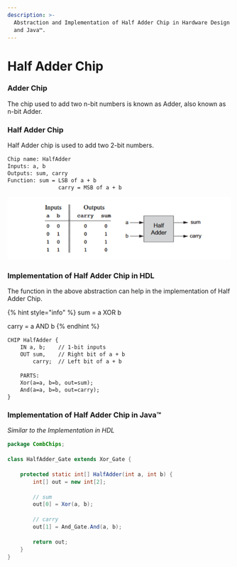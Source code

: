 ```yaml
---
description: >-
  Abstraction and Implementation of Half Adder Chip in Hardware Design Language
  and Java™.
---
```


# Half Adder Chip

### Adder Chip

The chip used to add two n-bit numbers is known as Adder, also known as n-bit Adder.

### Half Adder Chip

Half Adder chip is used to add two 2-bit numbers.

```nand2tetris-hdl
Chip name: HalfAdder
Inputs: a, b
Outputs: sum, carry
Function: sum = LSB of a + b
                carry = MSB of a + b
```

![Abstraction of Half Adder Chip - Representation and Truth Table](<../.gitbook/assets/img (1) (1).png>)

### Implementation of Half Adder Chip in HDL

The function in the above abstraction can help in the implementation of Half Adder Chip.

{% hint style="info" %}
sum = a XOR b

carry = a AND b
{% endhint %}

```nand2tetris-hdl
CHIP HalfAdder {
    IN a, b;    // 1-bit inputs
    OUT sum,    // Right bit of a + b 
        carry;  // Left bit of a + b

    PARTS:
    Xor(a=a, b=b, out=sum);
    And(a=a, b=b, out=carry);
}
```

### Implementation of Half Adder Chip in Java™

_Similar to the Implementation in HDL_

```java
package CombChips;

class HalfAdder_Gate extends Xor_Gate {

    protected static int[] HalfAdder(int a, int b) {
        int[] out = new int[2];

        // sum
        out[0] = Xor(a, b);

        // carry
        out[1] = And_Gate.And(a, b);

        return out;
    }
}
```
